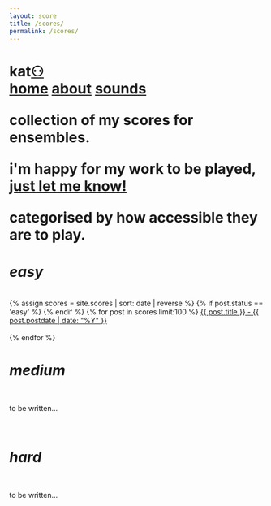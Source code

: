 ```yaml
---
layout: score
title: /scores/
permalink: /scores/
---
```


  <h1>kat<a href="/manifesto/">⚇</a>
  <nav>
      <a href="/">home</a>
  	 <a href="/about/">about</a>
  	 <a href="/sounds/">sounds</a>
  </nav>

<article>
<p>collection of my scores for ensembles.</p>
<p>i'm happy for my work to be played, <a href="/contact/">just let me know!</a></p>
<p>categorised by how accessible they are to play.</p>
</article>

<h1><i>easy</i></h1>
<br>
 <div id="post">
		{% assign scores = site.scores | sort: date | reverse %}
		{% if post.status == 'easy' %}
		{% endif %}
		{% for post in scores limit:100  %}
<a href="{{ post.url }}">{{ post.title }} - {{ post.postdate | date: "%Y" }}</a><br><br>
		{% endfor %}

<h1><i>medium</i></h1>
<br>
<p>to be written... </p>
<br>

<h1><i>hard</i></h1>
<br>
<p>to be written... </p>
<br>